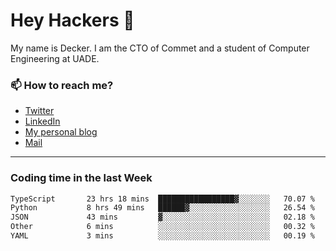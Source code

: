 # Hey Hackers 👋

My name is Decker. I am the CTO of Commet and a student of Computer Engineering at UADE.

### 📫 How to reach me?
- [Twitter](https://x.com/0xDecker) 
- [LinkedIn](https://www.linkedin.com/in/decker-urbano/) 
- [My personal blog](http://decker.sh) 
- [Mail](mailto:me@decker.sh)

---

### Coding time in the last Week

<!--START_SECTION:waka-->

```txt
TypeScript       23 hrs 18 mins  █████████████████▓░░░░░░░   70.07 %
Python           8 hrs 49 mins   ██████▓░░░░░░░░░░░░░░░░░░   26.54 %
JSON             43 mins         ▓░░░░░░░░░░░░░░░░░░░░░░░░   02.18 %
Other            6 mins          ░░░░░░░░░░░░░░░░░░░░░░░░░   00.32 %
YAML             3 mins          ░░░░░░░░░░░░░░░░░░░░░░░░░   00.19 %
```

<!--END_SECTION:waka-->
